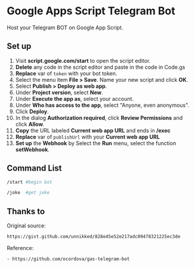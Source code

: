 # Google Apps Script Telegram Bot

Host your Telegram BOT on Google App Script.

## Set up

1. Visit **script.google.com/start** to open the script editor.
1. **Delete** any code in the script editor and paste in the code in Code.gs
1. **Replace** var of `token` with your bot token.
1. Select the menu item **File > Save**. Name your new script and click **OK**.
1.  Select **Publish > Deploy as web app**.
1.  Under **Project version**, select **New**.
1.  Under **Execute the app as**, select your account.
1.  Under **Who has access to the app**, select "Anyone, even anonymous".
1.  Click **Deploy**.
1.  In the dialog **Authorization required**, click **Review Permissions** and click **Allow**.
1.  **Copy** the URL labeled **Current web app URL** and ends in **/exec**
1.  **Replace** var of `publishUrl` with your **Current web app URL**
1.  **Set up** the **Webhook** by Select the **Run** menu, select the function **setWebhook**.

## Command List

```bash
/start #begin bot

/joke  #get joke
```


## Thanks to

Original source:
```bash
https://gist.github.com/unnikked/828e45e52e217adc09478321225ec3de
```

Reference:
```bash
- https://github.com/ocordova/gas-telegram-bot
```